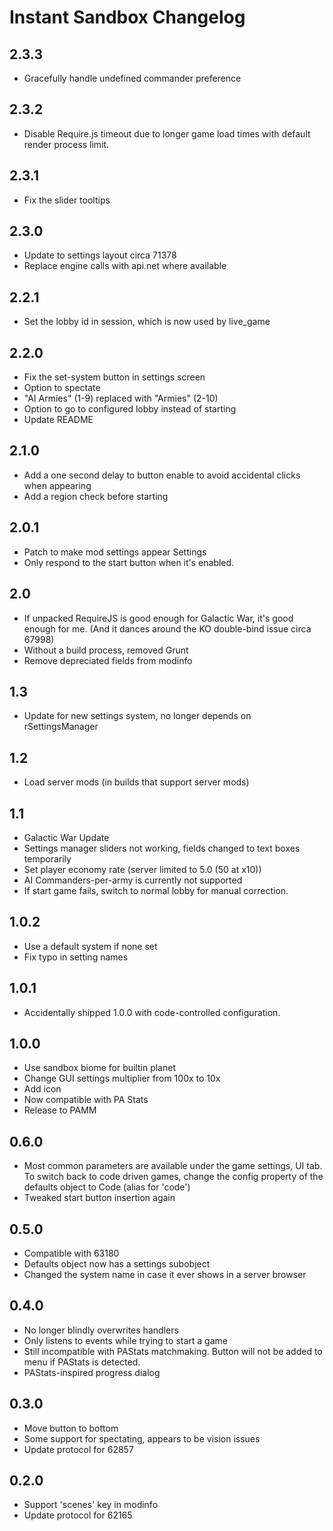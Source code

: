# Instant Sandbox Changelog

## 2.3.3

- Gracefully handle undefined commander preference

## 2.3.2

- Disable Require.js timeout due to longer game load times with default render process limit.

## 2.3.1

- Fix the slider tooltips

## 2.3.0

- Update to settings layout circa 71378
- Replace engine calls with api.net where available

## 2.2.1

- Set the lobby id in session, which is now used by live_game

## 2.2.0

- Fix the set-system button in settings screen
- Option to spectate
- "AI Armies" (1-9) replaced with "Armies" (2-10)
- Option to go to configured lobby instead of starting
- Update README

## 2.1.0

- Add a one second delay to button enable to avoid accidental clicks when appearing
- Add a region check before starting

## 2.0.1

- Patch to make mod settings appear Settings
- Only respond to the start button when it's enabled.

## 2.0

- If unpacked RequireJS is good enough for Galactic War, it's good enough for me. (And it dances around the KO double-bind issue circa 67998)
- Without a build process, removed Grunt
- Remove depreciated fields from modinfo

## 1.3

- Update for new settings system, no longer depends on rSettingsManager

## 1.2

- Load server mods (in builds that support server mods)

## 1.1

- Galactic War Update
- Settings manager sliders not working, fields changed to text boxes temporarily
- Set player economy rate (server limited to 5.0 (50 at x10))
- AI Commanders-per-army is currently not supported
- If start game fails, switch to normal lobby for manual correction.

## 1.0.2

- Use a default system if none set
- Fix typo in setting names

## 1.0.1

- Accidentally shipped 1.0.0 with code-controlled configuration.

## 1.0.0

- Use sandbox biome for builtin planet
- Change GUI settings multiplier from 100x to 10x
- Add icon
- Now compatible with PA Stats
- Release to PAMM

## 0.6.0

- Most common parameters are available under the game settings, UI tab.  To switch back to code driven games, change the config property of the defaults object to Code (alias for 'code')
- Tweaked start button insertion again

## 0.5.0

- Compatible with 63180
- Defaults object now has a settings subobject
- Changed the system name in case it ever shows in a server browser

## 0.4.0

- No longer blindly overwrites handlers
- Only listens to events while trying to start a game
- Still incompatible with PAStats matchmaking.  Button will not be added to menu if PAStats is detected.
- PAStats-inspired progress dialog

## 0.3.0

- Move button to bottom
- Some support for spectating, appears to be vision issues
- Update protocol for 62857

## 0.2.0

- Support 'scenes' key in modinfo
- Update protocol for 62165
